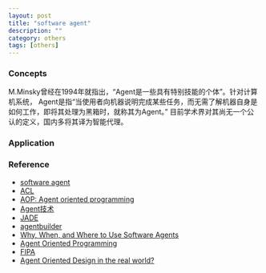 ```yaml
---
layout: post
title: "software agent"
description: ""
category: others 
tags: [others]
---
```


### Concepts
M.Minsky曾经在1994年就指出，“Agent是一些具有特别技能的个体”。针对计算机系统，
Agent是指“当使用者向机器说明完成某些任务，而无需了解机器自身是如何工作，即将其处理为黑箱时，就称其为Agent。”
目前学术界对其尚无一个公认的定义，国内多将其译为智能代理。

### Application

### Reference 
* [software agent](http://en.wikipedia.org/wiki/Software_agent)
* [ACL](http://en.wikipedia.org/wiki/Agent_Communications_Language)
* [AOP: Agent oriented programming](http://en.wikipedia.org/wiki/Agent-oriented_programming)
* [Agent技术](http://baike.baidu.com/link?url=MEUtNP6k1W7gXK2LcHdKX4O46UT4kAwv4Bje2hTKHAQSitqlCvbSAjK3z_iex6GdE8jRgcQc91kTPphXPEecIK)
* [JADE](http://en.wikipedia.org/wiki/Java_Agent_Development_Framework)
* [agentbuilder](http://www.agentbuilder.com/index.html)
* [Why, When, and Where to Use Software Agents](http://www.agentbuilder.com/Documentation/whyAgents.html) 
* [Agent Oriented Programming](http://ootips.org/agent-orientation.html)
* [FIPA](http://en.wikipedia.org/wiki/FIPA)
* [Agent Oriented Design in the real world?](http://stackoverflow.com/questions/5216865/agent-oriented-design-in-the-real-world)
